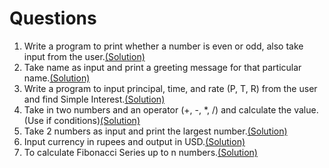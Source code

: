 # Questions


1. Write a program to print whether a number is even or odd, also take input from the user.<a href="one_NumisEVENorODD.java">(Solution)</a>
2. Take name as input and print a greeting message for that particular name.<a href="two_GreetingMessage.java">(Solution)</a>
3. Write a program to input principal, time, and rate (P, T, R) from the user and find Simple Interest.<a href="three_SimpleIntrest.java">(Solution)</a>
4. Take in two numbers and an operator (+, -, *, /) and calculate the value. (Use if conditions)<a href="four_UsingIF.java">(Solution)</a>
5. Take 2 numbers as input and print the largest number.<a href="five_LargestOfTwoNumbers.java">(Solution)</a>
6. Input currency in rupees and output in USD.<a href="six_RupeesToUsd.java">(Solution)</a>
7. To calculate Fibonacci Series up to n numbers.<a href="seven_FibanocciSeries.java">(Solution)</a>

